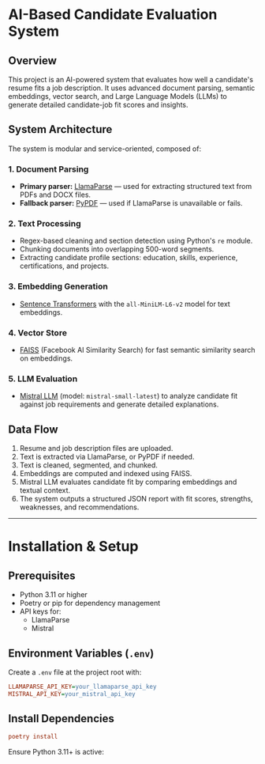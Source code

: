 # AI-Based Candidate Evaluation System

## Overview

This project is an AI-powered system that evaluates how well a candidate's resume fits a job description. It uses advanced document parsing, semantic embeddings, vector search, and Large Language Models (LLMs) to generate detailed candidate-job fit scores and insights.

## System Architecture

The system is modular and service-oriented, composed of:

### 1. Document Parsing

- **Primary parser:** [LlamaParse](https://llamaparse.ai/) — used for extracting structured text from PDFs and DOCX files.
- **Fallback parser:** [PyPDF](https://pypdf.readthedocs.io/en/latest/) — used if LlamaParse is unavailable or fails.

### 2. Text Processing

- Regex-based cleaning and section detection using Python's `re` module.
- Chunking documents into overlapping 500-word segments.
- Extracting candidate profile sections: education, skills, experience, certifications, and projects.

### 3. Embedding Generation

- [Sentence Transformers](https://www.sbert.net/) with the `all-MiniLM-L6-v2` model for text embeddings.

### 4. Vector Store

- [FAISS](https://faiss.ai/) (Facebook AI Similarity Search) for fast semantic similarity search on embeddings.

### 5. LLM Evaluation

- [Mistral LLM](https://mistral.ai/) (model: `mistral-small-latest`) to analyze candidate fit against job requirements and generate detailed explanations.

## Data Flow

1. Resume and job description files are uploaded.
2. Text is extracted via LlamaParse, or PyPDF if needed.
3. Text is cleaned, segmented, and chunked.
4. Embeddings are computed and indexed using FAISS.
5. Mistral LLM evaluates candidate fit by comparing embeddings and textual context.
6. The system outputs a structured JSON report with fit scores, strengths, weaknesses, and recommendations.

---

# Installation & Setup

## Prerequisites

- Python 3.11 or higher
- Poetry or pip for dependency management
- API keys for:
  - LlamaParse
  - Mistral

## Environment Variables (`.env`)

Create a `.env` file at the project root with:

```ini
LLAMAPARSE_API_KEY=your_llamaparse_api_key
MISTRAL_API_KEY=your_mistral_api_key
``` 

## Install Dependencies
```ini
poetry install
```
Ensure Python 3.11+ is active:

